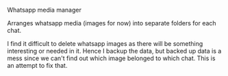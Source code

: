 Whatsapp media manager

Arranges whatsapp media (images for now) into separate folders for each chat.

I find it difficult to delete whatsapp images as there will be something interesting or needed in it. Hence I backup the data, but backed up data is a mess since we can't find out which image belonged to which chat. This is an attempt to fix that.